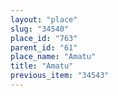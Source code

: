 ```yaml
---
layout: "place"
slug: "34540"
place_id: "763"
parent_id: "61"
place_name: "Amatu"
title: "Amatu"
previous_item: "34543"
---
```

